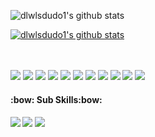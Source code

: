 <!--### -->

<!-- 내일 업데이트-->
![dlwlsdudo1's github stats](https://github-readme-stats.vercel.app/api?username=dlwlsdudo1&show_icons=true)

[![dlwlsdudo1's github stats](https://github-readme-stats.vercel.app/api/top-langs/?username=dlwlsdudo1&show_icons=true&hide_border=true&title_color=004386&icon_color=004386&layout=compact)](https://github.com/dlwlsdudo1)
<br><br>

<!-- <h3>:fire:My Skills:fire:<h3> 21.08.23Update -->
  <br>
<img src="https://img.shields.io/badge/Python-3776AB?style=flat-square&logo=Python&logoColor=white"/>
<img src="https://img.shields.io/badge/MySQL-4479A1?style=flat-square&logo=MySQL&logoColor=white"/>
<img src="https://img.shields.io/badge/Oracle-F80000?style=flat-square&logo=Oracle&logoColor=white"/>
<img src="https://img.shields.io/badge/Node.JS-339933?style=flat-square&logo=Node.JS&logoColor=white"/>
<img src="https://img.shields.io/badge/JavaScript-F7DF1E?style=flat-square&logo=JavaScript&logoColor=white"/>
<img src="https://img.shields.io/badge/Html-E34F26?style=flat-square&logo=Html5&logoColor=white"/>
<img src="https://img.shields.io/badge/Css-1572B6?style=flat-square&logo=Css3&logoColor=white"/>
<img src="https://img.shields.io/badge/Flask-000000?style=flat-square&logo=Flask&logoColor=white"/>
<img src="https://img.shields.io/badge/Amazon AWS-232F3E?style=flat-square&logo=Amazon AWS&logoColor=white"/>
<img src="https://img.shields.io/badge/Elastic-232F3E?style=flat-square&logo=Elastic&logoColor=white"/>
<img src="https://img.shields.io/badge/Django-092E20?style=flat-square&logo=Django&logoColor=white"/>
 
  

  <br>
 <h4>:bow: Sub Skills:bow:<h4>
<img src="https://img.shields.io/badge/AdobePremiorePro-9999FF?style=flat-square&logo=AdobePremierePro&logoColor=white"/>
<img src="https://img.shields.io/badge/AfterEffect-9999FF?style=flat-square&logo=Adobe After Effects&logoColor=white"/>
<img src="https://img.shields.io/badge/PhotoShop-31A8FF?style=flat-square&logo=Adobe Photoshop&logoColor=white"/>
<br>
  <!--<h3> :eyes: My SNS :eyes:<h3>
    ..Link Update Comming..
 
<a href="https://www.#" target="_blank"><img src="https://img.shields.io/badge/Facebook-1877F2?style=flat-square&logo=Facebook&logoColor=white" width = 120px height = 30px/>&nbsp; </a>
<a href="https://www.#"><img src="https://img.shields.io/badge/Instagram-E4405F?style=flat-square&logo=Instagram&logoColor=white"  width = 120px height = 30px/></a>
<a href="https://www.#"><img src="https://img.shields.io/badge/SoundCloud-FF3300?style=flat-square&logo=SoundCloud&logoColor=white"  width = 120px height = 30px/></a> &nbsp;
<a href="https://www.#"><img src="https://img.shields.io/badge/ClubHouse-6515DD?style=flat-square&logo=ClubHouse&logoColor=white"  width = 120px height = 30px/></a> &nbsp;    
-->
<!--
**dlwlsdudo1/dlwlsdudo1** is a ✨ _special_ ✨ repository because its `README.md` (this file) appears on your GitHub profile.

Here are some ideas to get you started:

- 🔭 I’m currently working on ...
- 🌱 I’m currently learning ...
- 👯 I’m looking to collaborate on ...
- 🤔 I’m looking for help with ...
- 💬 Ask me about ...
- 📫 How to reach me: ...
- 😄 Pronouns: ...
- ⚡ Fun fact: ...
-->
